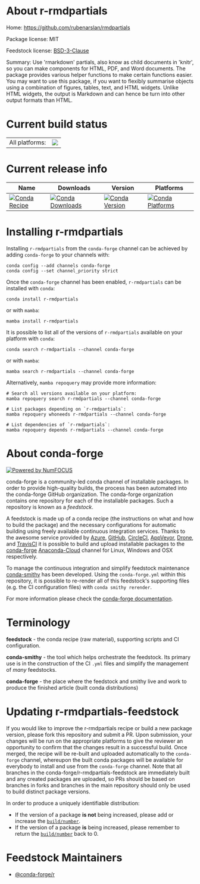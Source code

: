 About r-rmdpartials
===================

Home: https://github.com/rubenarslan/rmdpartials

Package license: MIT

Feedstock license: [BSD-3-Clause](https://github.com/conda-forge/r-rmdpartials-feedstock/blob/main/LICENSE.txt)

Summary: Use 'rmarkdown' partials, also know as child documents in 'knitr', so you can make components for HTML, PDF, and Word documents. The package provides various helper functions to make certain functions easier. You may want to use this package, if you want to flexibly summarise objects using a combination of figures, tables, text, and HTML widgets. Unlike HTML widgets, the output is Markdown and can hence be turn into other output formats than HTML.

Current build status
====================


<table><tr><td>All platforms:</td>
    <td>
      <a href="https://dev.azure.com/conda-forge/feedstock-builds/_build/latest?definitionId=11162&branchName=main">
        <img src="https://dev.azure.com/conda-forge/feedstock-builds/_apis/build/status/r-rmdpartials-feedstock?branchName=main">
      </a>
    </td>
  </tr>
</table>

Current release info
====================

| Name | Downloads | Version | Platforms |
| --- | --- | --- | --- |
| [![Conda Recipe](https://img.shields.io/badge/recipe-r--rmdpartials-green.svg)](https://anaconda.org/conda-forge/r-rmdpartials) | [![Conda Downloads](https://img.shields.io/conda/dn/conda-forge/r-rmdpartials.svg)](https://anaconda.org/conda-forge/r-rmdpartials) | [![Conda Version](https://img.shields.io/conda/vn/conda-forge/r-rmdpartials.svg)](https://anaconda.org/conda-forge/r-rmdpartials) | [![Conda Platforms](https://img.shields.io/conda/pn/conda-forge/r-rmdpartials.svg)](https://anaconda.org/conda-forge/r-rmdpartials) |

Installing r-rmdpartials
========================

Installing `r-rmdpartials` from the `conda-forge` channel can be achieved by adding `conda-forge` to your channels with:

```
conda config --add channels conda-forge
conda config --set channel_priority strict
```

Once the `conda-forge` channel has been enabled, `r-rmdpartials` can be installed with `conda`:

```
conda install r-rmdpartials
```

or with `mamba`:

```
mamba install r-rmdpartials
```

It is possible to list all of the versions of `r-rmdpartials` available on your platform with `conda`:

```
conda search r-rmdpartials --channel conda-forge
```

or with `mamba`:

```
mamba search r-rmdpartials --channel conda-forge
```

Alternatively, `mamba repoquery` may provide more information:

```
# Search all versions available on your platform:
mamba repoquery search r-rmdpartials --channel conda-forge

# List packages depending on `r-rmdpartials`:
mamba repoquery whoneeds r-rmdpartials --channel conda-forge

# List dependencies of `r-rmdpartials`:
mamba repoquery depends r-rmdpartials --channel conda-forge
```


About conda-forge
=================

[![Powered by
NumFOCUS](https://img.shields.io/badge/powered%20by-NumFOCUS-orange.svg?style=flat&colorA=E1523D&colorB=007D8A)](https://numfocus.org)

conda-forge is a community-led conda channel of installable packages.
In order to provide high-quality builds, the process has been automated into the
conda-forge GitHub organization. The conda-forge organization contains one repository
for each of the installable packages. Such a repository is known as a *feedstock*.

A feedstock is made up of a conda recipe (the instructions on what and how to build
the package) and the necessary configurations for automatic building using freely
available continuous integration services. Thanks to the awesome service provided by
[Azure](https://azure.microsoft.com/en-us/services/devops/), [GitHub](https://github.com/),
[CircleCI](https://circleci.com/), [AppVeyor](https://www.appveyor.com/),
[Drone](https://cloud.drone.io/welcome), and [TravisCI](https://travis-ci.com/)
it is possible to build and upload installable packages to the
[conda-forge](https://anaconda.org/conda-forge) [Anaconda-Cloud](https://anaconda.org/)
channel for Linux, Windows and OSX respectively.

To manage the continuous integration and simplify feedstock maintenance
[conda-smithy](https://github.com/conda-forge/conda-smithy) has been developed.
Using the ``conda-forge.yml`` within this repository, it is possible to re-render all of
this feedstock's supporting files (e.g. the CI configuration files) with ``conda smithy rerender``.

For more information please check the [conda-forge documentation](https://conda-forge.org/docs/).

Terminology
===========

**feedstock** - the conda recipe (raw material), supporting scripts and CI configuration.

**conda-smithy** - the tool which helps orchestrate the feedstock.
                   Its primary use is in the construction of the CI ``.yml`` files
                   and simplify the management of *many* feedstocks.

**conda-forge** - the place where the feedstock and smithy live and work to
                  produce the finished article (built conda distributions)


Updating r-rmdpartials-feedstock
================================

If you would like to improve the r-rmdpartials recipe or build a new
package version, please fork this repository and submit a PR. Upon submission,
your changes will be run on the appropriate platforms to give the reviewer an
opportunity to confirm that the changes result in a successful build. Once
merged, the recipe will be re-built and uploaded automatically to the
`conda-forge` channel, whereupon the built conda packages will be available for
everybody to install and use from the `conda-forge` channel.
Note that all branches in the conda-forge/r-rmdpartials-feedstock are
immediately built and any created packages are uploaded, so PRs should be based
on branches in forks and branches in the main repository should only be used to
build distinct package versions.

In order to produce a uniquely identifiable distribution:
 * If the version of a package **is not** being increased, please add or increase
   the [``build/number``](https://docs.conda.io/projects/conda-build/en/latest/resources/define-metadata.html#build-number-and-string).
 * If the version of a package **is** being increased, please remember to return
   the [``build/number``](https://docs.conda.io/projects/conda-build/en/latest/resources/define-metadata.html#build-number-and-string)
   back to 0.

Feedstock Maintainers
=====================

* [@conda-forge/r](https://github.com/conda-forge/r/)

